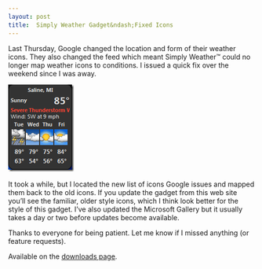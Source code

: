 ```yaml
---
layout: post
title:  Simply Weather Gadget&ndash;Fixed Icons
---
```

Last Thursday, Google changed the location and form of their weather icons. They also changed the feed which meant Simply Weather™ could no longer map weather icons to conditions. I issued a quick fix over the weekend since I was away.

![g](/cdn/images/blog/Simply-Weather-GadgetFixed-Icons_114FC/g.png)

It took a while, but I located the new list of icons Google issues and mapped them back to the old icons. If you update the gadget from this web site you’ll see the familiar, older style icons, which I think look better for the style of this gadget. I’ve also updated the Microsoft Gallery but it usually takes a day or two before updates become available.

Thanks to everyone for being patient. Let me know if I missed anything (or feature requests).

Available on the [downloads page](/downloads).
